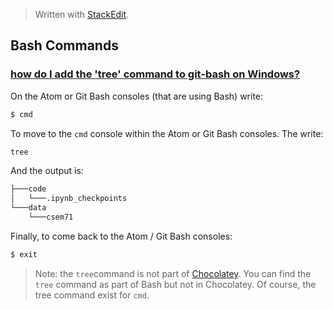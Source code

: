 > Written with [StackEdit](https://stackedit.io/).

## Bash Commands

### [how do I add the 'tree' command to git-bash on Windows?](https://superuser.com/questions/531592/how-do-i-add-the-tree-command-to-git-bash-on-windows)

On the Atom or Git Bash consoles (that are using Bash) write:

```bash
$ cmd
```
To move to the `cmd` console within the Atom or Git Bash consoles.  The write:

```bash
tree
```
And the output is:
```bash
├───code
│   └───.ipynb_checkpoints
└───data
    └───csem71
```
Finally, to come back to the Atom / Git Bash consoles:
```bash
$ exit
```
> Note: the `tree`command is not part of [Chocolatey](https://chocolatey.org/). You can find the `tree` command as part of Bash but not in Chocolatey.  Of course, the tree command exist for `cmd`.


<!--stackedit_data:
eyJoaXN0b3J5IjpbLTUzODUwMDA3OSwxMTg2MTQ5MDI3LC0xOT
Y5OTI4NDU5XX0=
-->